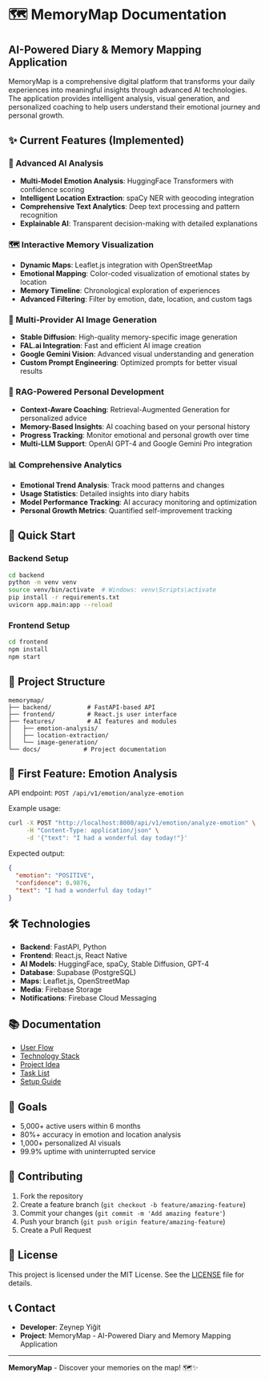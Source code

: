 # 🗺️ MemoryMap Documentation
## AI-Powered Diary & Memory Mapping Application

MemoryMap is a comprehensive digital platform that transforms your daily experiences into meaningful insights through advanced AI technologies. The application provides intelligent analysis, visual generation, and personalized coaching to help users understand their emotional journey and personal growth.

## ✨ Current Features (Implemented)

### 🤖 Advanced AI Analysis
- **Multi-Model Emotion Analysis**: HuggingFace Transformers with confidence scoring
- **Intelligent Location Extraction**: spaCy NER with geocoding integration
- **Comprehensive Text Analytics**: Deep text processing and pattern recognition
- **Explainable AI**: Transparent decision-making with detailed explanations

### 🗺️ Interactive Memory Visualization  
- **Dynamic Maps**: Leaflet.js integration with OpenStreetMap
- **Emotional Mapping**: Color-coded visualization of emotional states by location
- **Memory Timeline**: Chronological exploration of experiences
- **Advanced Filtering**: Filter by emotion, date, location, and custom tags

### 🎨 Multi-Provider AI Image Generation
- **Stable Diffusion**: High-quality memory-specific image generation
- **FAL.ai Integration**: Fast and efficient AI image creation
- **Google Gemini Vision**: Advanced visual understanding and generation
- **Custom Prompt Engineering**: Optimized prompts for better visual results

### 🧠 RAG-Powered Personal Development
- **Context-Aware Coaching**: Retrieval-Augmented Generation for personalized advice
- **Memory-Based Insights**: AI coaching based on your personal history
- **Progress Tracking**: Monitor emotional and personal growth over time
- **Multi-LLM Support**: OpenAI GPT-4 and Google Gemini Pro integration

### 📊 Comprehensive Analytics
- **Emotional Trend Analysis**: Track mood patterns and changes
- **Usage Statistics**: Detailed insights into diary habits
- **Model Performance Tracking**: AI accuracy monitoring and optimization
- **Personal Growth Metrics**: Quantified self-improvement tracking

## 🚀 Quick Start

### Backend Setup
```bash
cd backend
python -m venv venv
source venv/bin/activate  # Windows: venv\Scripts\activate
pip install -r requirements.txt
uvicorn app.main:app --reload
```

### Frontend Setup
```bash
cd frontend
npm install
npm start
```

## 📁 Project Structure

```
memorymap/
├── backend/          # FastAPI-based API
├── frontend/         # React.js user interface
├── features/         # AI features and modules
│   ├── emotion-analysis/
│   ├── location-extraction/
│   └── image-generation/
└── docs/            # Project documentation
```

## 🔧 First Feature: Emotion Analysis

API endpoint: `POST /api/v1/emotion/analyze-emotion`

Example usage:
```bash
curl -X POST "http://localhost:8000/api/v1/emotion/analyze-emotion" \
     -H "Content-Type: application/json" \
     -d '{"text": "I had a wonderful day today!"}'
```

Expected output:
```json
{
  "emotion": "POSITIVE",
  "confidence": 0.9876,
  "text": "I had a wonderful day today!"
}
```

## 🛠️ Technologies

- **Backend**: FastAPI, Python
- **Frontend**: React.js, React Native
- **AI Models**: HuggingFace, spaCy, Stable Diffusion, GPT-4
- **Database**: Supabase (PostgreSQL)
- **Maps**: Leaflet.js, OpenStreetMap
- **Media**: Firebase Storage
- **Notifications**: Firebase Cloud Messaging

## 📚 Documentation

- [User Flow](docs/user-flow.md)
- [Technology Stack](docs/tech-stack.md)
- [Project Idea](docs/idea.md)
- [Task List](docs/task-list.md)
- [Setup Guide](docs/setup-guide.md)

## 🎯 Goals

- 5,000+ active users within 6 months
- 80%+ accuracy in emotion and location analysis
- 1,000+ personalized AI visuals
- 99.9% uptime with uninterrupted service

## 🤝 Contributing

1. Fork the repository
2. Create a feature branch (`git checkout -b feature/amazing-feature`)
3. Commit your changes (`git commit -m 'Add amazing feature'`)
4. Push your branch (`git push origin feature/amazing-feature`)
5. Create a Pull Request

## 📄 License

This project is licensed under the MIT License. See the [LICENSE](LICENSE) file for details.

## 📞 Contact

- **Developer**: Zeynep Yiğit
- **Project**: MemoryMap - AI-Powered Diary and Memory Mapping Application

---

**MemoryMap** - Discover your memories on the map! 🗺️✨
